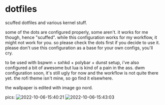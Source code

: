 # dotfiles
scuffed dotfiles and various kernel stuff.

some of the dots are configured properly, some aren't. it works for me though, hence "scuffed". while this configuration works for my workflow, it might not work for you. so please check the dots first if you decide to use it. please don't use this configuration as a base for your own configs, you'll cry.

to be used with bspwm + sxhkd + polybar + dunst setup, i've also configured a bit of awesome but lua is kind of a pain in the ass. dwm configuration soon, it's still ugly for now and the workflow is not quite there yet. the rofi theme isn't mine, so go find it elsewhere.

the wallpaper is edited with image go nord.

pics:
![2022-10-06-15:40:21](https://user-images.githubusercontent.com/70326408/194265463-af47995a-4003-4a30-bf31-408342bb595a.png)
![2022-10-06-15:43:03](https://user-images.githubusercontent.com/70326408/194265504-d3018243-e188-423e-8fc6-4f7de140d60a.png)

